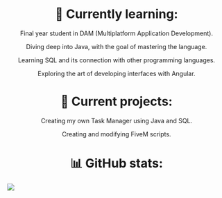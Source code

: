 <h1 align='center'>🌱 Currently learning:</h1>
<div align='center'>
    <p>Final year student in DAM (Multiplatform Application Development).</p>
    <p>Diving deep into Java, with the goal of mastering the language.</p>
    <p>Learning SQL and its connection with other programming languages.</p>
    <p>Exploring the art of developing interfaces with Angular.</p>
</div>

<h1 align='center'>🚀 Current projects:</h1>
<div align='center'>
    <p>Creating my own Task Manager using Java and SQL.</p>
    <p>Creating and modifying FiveM scripts.</p>
</div>

<h1 align='center'>📊 GitHub stats:</h1>
<a align='center' href="https://github.com/eczalaya">
    <img align='center' src="https://github-readme-stats.vercel.app/api?username=eczalaya&layout=compact&theme=react&hide_border=true&show_icons=true"/>
</a>
